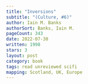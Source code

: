 ```yaml
---
title: "Inversions"
subtitle: "(Culture, #6)"
author: Iain M. Banks
authorSort: Banks, Iain M.
pageCount: 343
date: 2022-07-30
written: 1998
stars: 3
layout: post
category: book
tags: read unreviewed scifi
mapping: Scotland, UK, Europe
---
```

